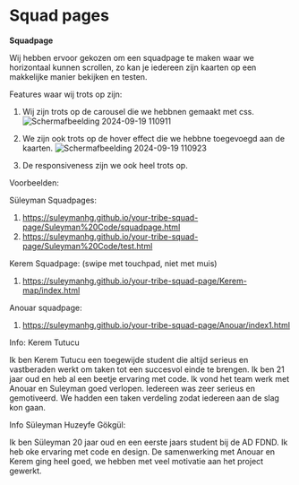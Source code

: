 # Squad pages

<strong> Squadpage </strong>

Wij hebben ervoor gekozen om een squadpage te maken waar we horizontaal kunnen scrollen, zo kan je iedereen zijn kaarten op een makkelijke manier bekijken en testen. 

Features waar wij trots op zijn:
1. Wij zijn trots op de carousel die we hebbnen gemaakt met css.
![Schermafbeelding 2024-09-19 110911](https://github.com/user-attachments/assets/35dbdb30-0bf9-4f13-89b9-111fe2540367)

2. We zijn ook trots op de hover effect die we hebbne toegevoegd aan de kaarten.
  ![Schermafbeelding 2024-09-19 110923](https://github.com/user-attachments/assets/51d721fb-ae0f-4be4-b849-b8c4f7a21f45)

3. De responsiveness zijn we ook heel trots op.

Voorbeelden:


Süleyman Squadpages:
1. https://suleymanhg.github.io/your-tribe-squad-page/Suleyman%20Code/squadpage.html
2. https://suleymanhg.github.io/your-tribe-squad-page/Suleyman%20Code/test.html

Kerem Squadpage: (swipe met touchpad, niet met muis)
1. https://suleymanhg.github.io/your-tribe-squad-page/Kerem-map/index.html

Anouar squadpage:
1. https://suleymanhg.github.io/your-tribe-squad-page/Anouar/index1.html

Info: Kerem Tutucu

Ik ben Kerem Tutucu een toegewijde student die altijd serieus en vastberaden werkt om
taken tot een succesvol einde te brengen. Ik ben 21 jaar oud en heb al een beetje ervaring met code.
Ik vond het team werk met Anouar en Suleyman goed verlopen. Iedereen was zeer serieus en gemotiveerd. We hadden een taken verdeling zodat iedereen aan de slag kon gaan.

Info Süleyman Huzeyfe Gökgül:

Ik ben Süleyman 20 jaar oud en een eerste jaars student bij de AD FDND. Ik heb oke ervaring met code en design. De samenwerking met Anouar en Kerem ging heel goed, we hebben met veel motivatie aan het project gewerkt.
